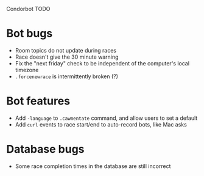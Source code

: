 Condorbot TODO

# Bot bugs

- Room topics do not update during races
- Race doesn't give the 30 minute warning
- Fix the "next friday" check to be independent of the computer's local timezone
- `.forcenewrace` is intermittently broken (?)

# Bot features

- Add `-language` to `.cawmentate` command, and allow users to set a default
- Add `curl` events to race start/end to auto-record bots, like Mac asks

# Database bugs

- Some race completion times in the database are still incorrect